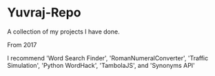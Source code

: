 # Yuvraj-Repo
A collection of my projects I have done.

From 2017

I recommend 'Word Search Finder', 'RomanNumeralConverter', 'Traffic Simulation', 'Python WordHack', 'TambolaJS', and 'Synonyms API'
